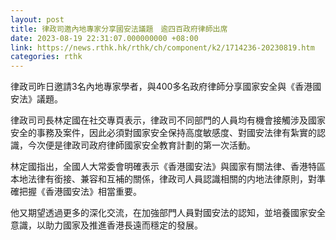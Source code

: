```yaml
---
layout: post
title: 律政司邀內地專家分享國安法議題　逾四百政府律師出席
date: 2023-08-19 22:31:07.000000000 +08:00
link: https://news.rthk.hk/rthk/ch/component/k2/1714236-20230819.htm
categories: rthk
---
```


律政司昨日邀請3名內地專家學者，與400多名政府律師分享國家安全與《香港國安法》議題。

律政司司長林定國在社交專頁表示，律政司不同部門的人員均有機會接觸涉及國家安全的事務及案件，因此必須對國家安全保持高度敏感度、對國安法律有紮實的認識，今次便是律政司政府律師國家安全教育計劃的第一次活動。

林定國指出，全國人大常委會明確表示《香港國安法》與國家有關法律、香港特區本地法律有銜接、兼容和互補的關係，律政司人員認識相關的内地法律原則，對準確把握《香港國安法》相當重要。

他又期望透過更多的深化交流，在加強部門人員對國安法的認知，並培養國家安全意識，以助力國家及推進香港長遠而穩定的發展。
